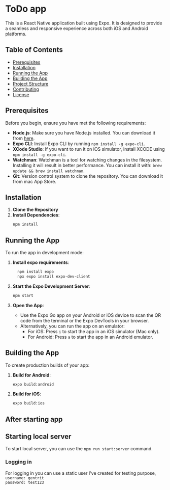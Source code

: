# ToDo app

This is a React Native application built using Expo. It is designed to provide a seamless and responsive experience across both iOS and Android platforms.

## Table of Contents

- [Prerequisites](#prerequisites)
- [Installation](#installation)
- [Running the App](#running-the-app)
- [Building the App](#building-the-app)
- [Project Structure](#project-structure)
- [Contributing](#contributing)
- [License](#license)

## Prerequisites

Before you begin, ensure you have met the following requirements:

- **Node.js**: Make sure you have Node.js installed. You can download it from [here](https://nodejs.org/).
- **Expo CLI**: Install Expo CLI by running `npm install -g expo-cli`.
- **XCode Studio**: If you want to run it on iOS simulator, install XCODE using `npm install -g expo-cli`.
- **Watchman**: Watchman is a tool for watching changes in the filesystem. Installing it will result in better performance. You can install it with: `brew update && brew install watchman`.
- **Git**: Version control system to clone the repository. You can download it from mac App Store.

## Installation

1. **Clone the Repository**
2. **Install Dependencies**:
   ```bash
   npm install
   ```

## Running the App

To run the app in development mode:

1. **Install expo requirements**:

   ```bash
     npm install expo
     npx expo install expo-dev-client
   ```

2. **Start the Expo Development Server**:

   ```bash
   npm start
   ```

3. **Open the App**:
   - Use the Expo Go app on your Android or iOS device to scan the QR code from the terminal or the Expo DevTools in your browser.
   - Alternatively, you can run the app on an emulator:
     - For iOS: Press `i` to start the app in an iOS simulator (Mac only).
     - For Android: Press `a` to start the app in an Android emulator.

## Building the App

To create production builds of your app:

1. **Build for Android**:

   ```bash
   expo build:android
   ```

2. **Build for iOS**:
   ```bash
   expo build:ios
   ```

## After starting app

## Starting local server

To start local server, you can use the `npm run start:server` command.

### Logging in

For logging in you can use a static user I've created for testing purpose,  
`username: gentrit`  
`password: test123`
